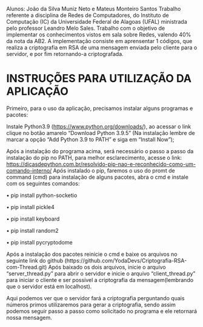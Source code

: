 Alunos: João da Silva Muniz Neto e Mateus Monteiro Santos
Trabalho referente a disciplina de Redes de Computadores, do Instituto de Computação (IC) da Universidade Federal de Alagoas (UFAL) ministrada pelo professor Leandro Melo Sales. Trabalho com o objetivo de implementar os conhecimentos vistos em sala sobre Redes, valendo 40% da nota da AB2. A implementação consiste em aprensentar 1 códigos, que realiza a criptografia em RSA de uma mensagem enviada pelo cliente para o servidor, e por fim retornando-a criptografada.

# INSTRUÇÕES PARA UTILIZAÇÃO DA APLICAÇÃO

Primeiro, para o uso da aplicação, precisamos instalar alguns programas e pacotes:<p>
Instale Python3.9 (https://www.python.org/downloads/), ao acessar o link clique no botão amarelo “Download Python 3.9.5” (Na instalação lembre de marcar a opção “Add Python 3.9 to PATH” e siga em “Install Now”);<p>
Após a instalação do programa acima, será necessário o passo a passo da instalação do pip no PATH, para melhor esclarecimento, acesse o link: https://dicasdepython.com.br/resolvido-pip-nao-e-reconhecido-como-um-comando-interno/
Após instalado o pip, faremos o uso do promt de command (cmd) para instalação de alguns pacotes, abra o cmd e instale com os seguintes comandos:
<p>
 <a></a> • pip install python-socketio
</p>
<p>
 <a></a> • pip install pickle4
</p>
<p>
 <a></a> • pip install keyboard
</p>
<p>
 <a></a> • pip install random2
</p>
<p>
 <a></a> • pip install pycryptodome
</p>
Após a instalação dos pacotes reinicie o cmd e baixe os arquivos no seguinte link do github (https://github.com/YodaDevs/Criptografia-RSA-com-Thread.git)
Após baixado os dois arquivos, inicie o arquivo “server_thread.py” para abrir o servidor e inicie o arquivo “client_thread.py” para iniciar o cliente e ser possível a criptografia da mensagem(lembrando que o servidor está em localhost).<p>
Aqui podemos ver que o servidor fará a criptografia perguntando quais números primos utilizaremos para gerar a criptografia, sendo assim podemos seguir passo a passo como solicitado no programa e ele retornará nossa mensagem. 

